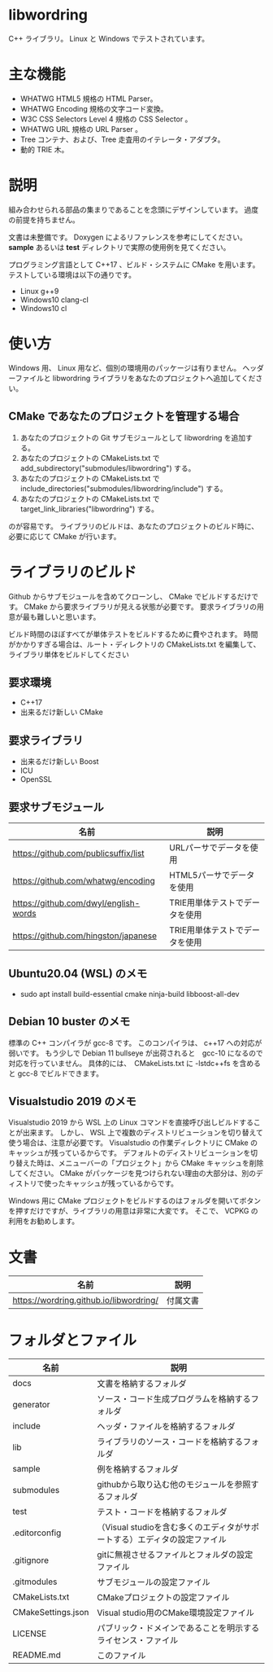 ﻿libwordring
====

C++ ライブラリ。 
Linux と Windows でテストされています。

# 主な機能

- WHATWG HTML5 規格の HTML Parser。
- WHATWG Encoding 規格の文字コード変換。
- W3C CSS Selectors Level 4 規格の CSS Selector 。
- WHATWG URL 規格の URL Parser 。
- Tree コンテナ、および、Tree 走査用のイテレータ・アダプタ。
- 動的 TRIE 木。

# 説明

組み合わせられる部品の集まりであることを念頭にデザインしています。
過度の前提を持ちません。

文書は未整備です。
Doxygen によるリファレンスを参考にしてください。
**sample** あるいは **test** ディレクトリで実際の使用例を見てください。

プログラミング言語として C\++17 、ビルド・システムに CMake を用います。
テストしている環境は以下の通りです。

- Linux g++9
- Windows10 clang-cl
- Windows10 cl

# 使い方

Windows 用、 Linux 用など、個別の環境用のパッケージは有りません。
ヘッダーファイルと libwordring ライブラリをあなたのプロジェクトへ追加してください。

## CMake であなたのプロジェクトを管理する場合

1. あなたのプロジェクトの Git サブモジュールとして libwordring を追加する。
2. あなたのプロジェクトの CMakeLists.txt で add_subdirectory("submodules/libwordring") する。
3. あなたのプロジェクトの CMakeLists.txt で include_directories("submodules/libwordring/include") する。
4. あなたのプロジェクトの CMakeLists.txt で target_link_libraries("libwordring") する。

のが容易です。
ライブラリのビルドは、あなたのプロジェクトのビルド時に、必要に応じて CMake が行います。

# ライブラリのビルド

Github からサブモジュールを含めてクローンし、 CMake でビルドするだけです。
CMake から要求ライブラリが見える状態が必要です。
要求ライブラリの用意が最も難しいと思います。

ビルド時間のほぼすべてが単体テストをビルドするために費やされます。
時間がかかりすぎる場合は、ルート・ディレクトリの CMakeLists.txt を編集して、
ライブラリ単体をビルドしてください

## 要求環境

- C++17
- 出来るだけ新しい CMake

## 要求ライブラリ

- 出来るだけ新しい Boost
- ICU
- OpenSSL

## 要求サブモジュール

| 名前 | 説明 |
|----|----|
| https://github.com/publicsuffix/list | URLパーサでデータを使用 |
| https://github.com/whatwg/encoding | HTML5パーサでデータを使用 |
| https://github.com/dwyl/english-words | TRIE用単体テストでデータを使用 |
| https://github.com/hingston/japanese | TRIE用単体テストでデータを使用 |

## Ubuntu20.04 (WSL) のメモ

- sudo apt install build-essential cmake ninja-build libboost-all-dev

## Debian 10 buster のメモ

標準の C++ コンパイラが gcc-8 です。
このコンパイラは、 c\++17 への対応が弱いです。
もう少しで Debian 11 bullseye が出荷されると　gcc-10 になるので対応を行っていません。
具体的には、　CMakeLists.txt に -lstdc++fs を含めると gcc-8 でビルドできます。

## Visualstudio 2019 のメモ

Visualstudio 2019 から WSL 上の Linux コマンドを直接呼び出しビルドすることが出来ます。
しかし、 WSL 上で複数のディストリビューションを切り替えて使う場合は、注意が必要です。
Visualstudio の作業ディレクトリに CMake のキャッシュが残っているからです。
デフォルトのディストリビューションを切り替えた時は、メニューバーの「プロジェクト」から CMake キャッシュを削除してください。
CMake がパッケージを見つけられない理由の大部分は、別のディストリで使ったキャッシュが残っているからです。

Windows 用に CMake プロジェクトをビルドするのはフォルダを開いてボタンを押すだけですが、ライブラリの用意は非常に大変です。
そこで、 VCPKG の利用をお勧めします。

# 文書

| 名前 | 説明 |
|----|----|
| https://wordring.github.io/libwordring/ | 付属文書 |

# フォルダとファイル

| 名前 | 説明 |
|----|----|
| docs | 文書を格納するフォルダ |
| generator | ソース・コード生成プログラムを格納するフォルダ |
| include | ヘッダ・ファイルを格納するフォルダ |
| lib | ライブラリのソース・コードを格納するフォルダ |
| sample | 例を格納するフォルダ |
| submodules | githubから取り込む他のモジュールを参照するフォルダ |
| test | テスト・コードを格納するフォルダ |
| .editorconfig | （Visual studioを含む多くのエディタがサポートする）エディタの設定ファイル |
| .gitignore | gitに無視させるファイルとフォルダの設定ファイル |
| .gitmodules | サブモジュールの設定ファイル |
| CMakeLists.txt | CMakeプロジェクトの設定ファイル |
| CMakeSettings.json | Visual studio用のCMake環境設定ファイル |
| LICENSE | パブリック・ドメインであることを明示するライセンス・ファイル |
| README.md | このファイル |
